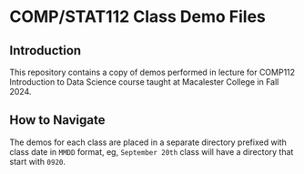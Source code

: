# COMP/STAT112 Class Demo Files

## Introduction

This repository contains a copy of demos performed in lecture for COMP112 Introduction to Data Science course taught at Macalester College in Fall 2024.


## How to Navigate

The demos for each class are placed in a separate directory prefixed with class date in `MMDD` format, eg, `September 20th` class will have a directory that start with `0920`.
